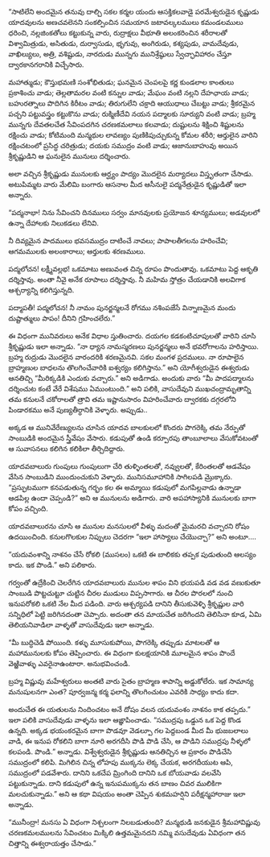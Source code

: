 ﻿“సాటిలేని అందమైన తనువు దాల్చి సకల కర్మల యందు ఆసక్తికలవాడై పరమేశ్వరుడైన కృష్ణుడు యాదవులను అణచవలెనని సంకల్పించిన సమయాన జటావల్కలములు కమండలములు ధరించి, నల్లజింకతోలు కట్టుకున్న వారు, రుద్రాక్షలు వీభూతి అలంకరించిన శరీరాలతో విశ్వామిత్రుడు, అసితుడు, దుర్వాసుడు, భృగువు, అంగిరుడు, కశ్యపుడు, వామదేవుడు, వాఖిల్యులు, అత్రి, వశిష్టుడు, నారదుడు మున్నగు మునిశ్రేష్ఠులు స్వేచ్ఛావిహారం చేస్తూ ద్వారకానగరానికి విచ్చేసారు. 

మహాత్ముడు; కౌస్తుభమణి సంశోభితుడు; ఘనమైన చెంపలపై కర్ణ కుండలాల కాంతులు ప్రకాశించు వాడు; తెల్లతామరల వంటి కన్నుల వాడు; మేఘం వంటి నల్లని దేహఛాయ వాడు; బహురత్నాలు పొదిగిన కిరీటం వాడు; తిరుగులేని చక్రాది ఆయుధాలు చేబట్టు వాడు; శ్రీకరమైన పచ్చని పట్టువస్త్రం కట్టుకొను వాడు; రుక్మిణీదేవి నయన పద్మాలకు సూర్యుని వంటి వాడు; బ్రహ్మ మున్నగు దేవతలచేత సేవింపదగిన చరణకమలాలు కలవాడు; దుష్టులను శిక్షించి శిష్టులను రక్షించు వాడు; కోటిమంది మన్మథుల లావణ్యం పుణికిపుచ్చుకున్న కోమల శరీరి; ఆర్తులైన వారిని రక్షించటంలో ప్రసిద్ధ చరిత్రుడు; దయకు సముద్రం వంటి వాడు; ఆజానుబాహువు అయిన శ్రీకృష్ణుడిని ఆ ఘనులైన మునులు దర్శించారు. 

అలా వచ్చిన శ్రీకృష్ణుడు మునులకు ఆర్ఘ్యం పాద్యం మొదలైన మర్యాదలు విస్తృతంగా చేసాడు. అటుపిమ్మట వారు మేలిమి బంగారు ఆసనాల మీద ఆసీనులై పద్మనేత్రుడైన కృష్ణుడితో ఇలా అన్నారు. 

“పద్మనాభా! నిను సేవించని దినములు సర్వం మానవులకు ప్రయోజన శూన్యములు; అడవులలో ఉన్నా దేహాలకు నిలుకడలు లేనివి. 

నీ దివ్యమైన పాదములు భవసముద్రం దాటించే నావలు; పాపాలతీగలను హరించేవి; ఆగమములకు అలంకారాలు; ఆర్తులకు శరణములు. 

పద్మలోచన! లక్ష్మీవల్లభ! ఒకమాటు అణువంత చిన్న రూపం పొందుతావు. ఒకమాటు పెద్ద ఆకృతి దర్శిస్తావు. అంతా నీవై అనేక రూపాలు దర్శిస్తావు. నీ మహిమ స్తోత్రం చేయడానికి అలవిగాక ఆశ్చర్యాన్ని కలిగిస్తున్నది. 

పద్మాపతీ! పద్మలోచన! నీ నామం పునర్జన్మలనే రోగము నశింపజేసే విన్నాణమైన మందు దుష్టాత్ములు పాపం! దీనిని గ్రహించలేరు.” 

ఈ విధంగా మునివరులు అనేక విధాల స్తుతించారు. దయగల కడకంటిచూపులతో వారిని చూసి శ్రీకృష్ణుడు ఇలా అన్నాడు. “నా ధ్యాన నామస్మరణలు పునర్జన్మలు అనే భవరోగాలను హరిస్తాయి. బ్రహ్మ రుద్రుడు మొదలైన వారందరికి శరణమైనవి. సకల మంగళ ప్రదములు. నా రూపాలైన బ్రాహ్మణుల బాధలను తొలగించేవారికి ఐశ్వర్యం కలిగిస్తాను.” అని యోగీశ్వరుడైన ఈశ్వరుడు ఆనతిచ్చి “మీరిక్కడికి ఎందుకు వచ్చారు.” అని అడిగాడు. అందుకు వారు “మీ పాదపద్మాలను దర్శించుట కంటే వేరే విశేషము ఏముంటుంది.” అని పలికి, వాసుదేవుని ముఖచంద్రామృతాన్ని తమ కనులనే చకోరాలతో త్రావి తమ ఇష్టానుసారం విహరించేవారు ద్వారకకు దగ్గరలోని పిండారకము అనే పుణ్యతీర్ధానికి వెళ్ళారు. అప్పుడు.. 

అక్కడ ఆ మునివేరేణ్యులను చూసిన యాదవ బాలకులలో కొందరు పొగరెక్కి తమ నేర్పుతో సాంబుడికి అందమైన స్త్రీవేషం వేసారు. కడుపుతో ఉండి కర్పూరపు తాంబూలాలు వేసుకోవటంతో ఆ సువాసనలు కలిగిన కలికిలా తీర్చిదిద్దారు. 

యాదవబాలురు గుంపులు గుంపులుగా చేరి తుళ్ళింతలతో, నవ్వులతో, కేరింతలతో ఆడవేషం వేసిన సాంబుడిని ముందుంచుకుని వెళ్ళారు. మునిసమూహానికి సాగిలపడి మ్రొక్కారు. “ప్రస్ఫుటముగా కనపడుతున్న గర్భం కల ఈ అమ్మాయి కడుపులో మగపిల్లవాడు ఉన్నాడా ఆడపిల్ల ఉందా చెప్పండి?” అని ఆ మునులను అడిగారు. వారి అపహాస్యానికి మునులకు బాగా కోపం వచ్చింది. 

యాదవబాలురను చూసి ఆ మునుల మనసులలో వీళ్ళు మదంతో మైమరచి వచ్చారని రోషం ఉదయించింది. కనులగొలకుల నిప్పులు చెదరగా “ఇలా హాస్యాలు చేయొచ్చా?” అని అంటూ.... 

“యదువంశాన్ని నాశనం చేసే రోకలి (ముసలం) ఒకటి ఈ బాలికకు తప్పక పుడుతుంది ఆలస్యం కాదు. ఇక పొండి.” అని పలికారు. 

గర్వంతో ఉద్రేకించి చెలరేగిన యాదవబాలురు మునుల శాపం విని భయపడి వడ వడ వణుకుతూ సాంబుడి పొట్టచుట్టూ చుట్టిన చీరల ముడులు విప్పసాగారు. ఆ చీరల పొరలలో నుంచి ఇనుపరోకలి ఒకటి నేల మీద పడింది. వారు ఆశ్చర్యపడి దానిని తీసుకువెళ్ళి శ్రీకృష్ణుల వారి సన్నిధిలో పెట్టి జరిగినదంతా చెప్పారు. అదంతా తన మాయచేత జరిగిందని తెలిసినా కూడ, ఏమి తెలియనివాడిలా వాళ్ళతో వాసుదేవుడు ఇలా అన్నాడు. 

“మీ బుద్ధిచెడి పోయింది. కళ్ళు మూసుకుపోయి, పొగరెక్కి తప్పుడు మాటలతో ఆ మహామునులకు కోపం తెప్పించారు. ఈ విధంగా కులక్షయానికి మూలమైన శాపం పొందే వెఱ్ఱివాళ్ళు ఎవరైనాఉంటారా. అనుభవించండి. 

బ్రహ్మ విష్ణువు మహేశ్వరులు అంతటి వారు సైతం బ్రాహ్మణ శాపాన్ని అడ్డుకోలేరు. ఇక సామాన్య మనుషులనగా ఎంత? పూర్వజన్మ కర్మ ఫలాన్ని తొలగించుటం ఎవరికి సాధ్యం కాదు కదా. 

అందుచేత ఈ యతులను నిందించటం అనే దోషం వలన యదువంశం నాశనం కాక తప్పదు.” ఇలా పలికి వాసుదేవుడు వాళ్ళను ఇలా ఆఙ్ఞాపించాడు. “సముద్రపు ఒడ్డున ఒక పెద్ద కొండ ఉన్నది. అక్కడ భయంకరమైన బాగా పొడవూ వెడల్పూ గల పెద్దబండ మీద మీ భుజబలాలు వాడి, ఈ ఇనుప రోకలిని బాగా నూరి అరగదీసి పొడి పొడి చేసి, ఆ పొడిని సముద్రపు నీళ్ళలో కలపండి. పొండి.” అన్నాడు. విశ్వేశ్వరుడైన శ్రీకృష్ణుడు ఆనతిచ్చిన ఆ ప్రకారం పొడిచేసి సముద్రంలో కలిపి. మిగిలిన చిన్న లోహపు ముక్కను లెక్క చేయక, అరగదీయుట ఆపి, సముద్రంలో పడవేశారు. దానిని ఒకచేప మ్రింగింది దానిని ఒక బోయవాడు వలవేసి పట్టుకున్నాడు. దాని కడుపులో ఉన్న ఇనుపముక్కను తన బాణం చివర ములికిగా మలచుకున్నాడు.” అని ఆ కథా విషయం అంతా చెప్పిన శుకమహర్షిని పరీక్షన్మహారాజు ఇలా అన్నాడు. 

“మునీంద్రా! మనసు ఏ విధంగా నిశ్చలంగా నిలబడుతుంది? మన్మథుడి జనకుడైన శ్రీమహావిష్ణువు చరణకమలములను సేవించటం మిక్కిలి ఉత్తమమైనదని నమ్మి వసుదేవుడు ఏవిధంగా తన చిత్తాన్ని ఈశ్వరాయత్తం చేసాడు.” 

